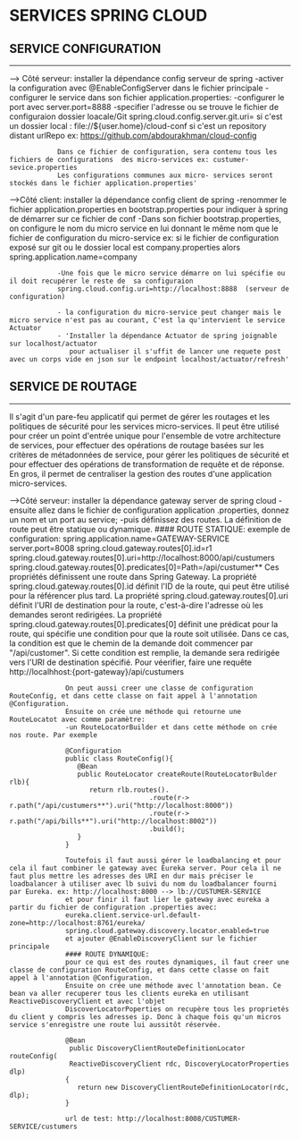 # SERVICES SPRING CLOUD

## SERVICE CONFIGURATION
---------------------

--> Côté serveur: installer la dépendance config serveur de spring
                -activer  la configuration avec @EnableConfigServer dans le fichier principale
                -configurer le service dans son fichier application.properties:
                -configurer le port avec server.port=8888
                -specifier  l'adresse ou se trouve le fichier de configuraion dossier loacale/Git
                spring.cloud.config.server.git.uri= si c'est un dossier local : file://${user.home}/cloud-conf
                                                    si c'est un repository distant urlRepo ex: https://github.com/abdourakhman/cloud-config
                                                            
                Dans ce fichier de configuration, sera contenu tous les fichiers de configurations  des micro-services ex: custumer-sevice.properties 
                Les configurations communes aux micro- services seront stockés dans le fichier application.properties' 
                

-->Côté client: installer la dépendance config client de spring
                -renommer le fichier application.properties en bootstrap.properties pour indiquer à spring de démarrer sur ce fichier de conf
                -Dans son fichier bootstrap.properties, on configure le nom du micro service en lui donnant le même nom que le fichier de configuration du micro-service
                ex: si le fichier de configuration exposé sur git ou le dossier local est company.properties alors spring.application.name=company

                -Une fois que le micro service démarre on lui spécifie ou il doit recupérer le reste de  sa configuraion
                spring.cloud.config.uri=http://localhost:8888  (serveur de configuration)

                - la configuration du micro-service peut changer mais le micro service n'est pas au courant, C'est la qu'intervient le service Actuator
                - 'Installer la dépendance Actuator de spring joignable sur localhost/actuator 
                   pour actualiser il s'uffit de lancer une requete post avec un corps vide en json sur le endpoint localhost/actuator/refresh'


## SERVICE DE ROUTAGE
---------------------
Il s'agit d'un pare-feu applicatif qui permet de gérer les routages et les politiques de sécurité pour les services micro-services. Il peut être utilisé pour créer un point d'entrée unique pour l'ensemble de votre architecture de services, pour effectuer des opérations de routage basées sur les critères de métadonnées de service, pour gérer les politiques de sécurité et pour effectuer des opérations de transformation de requête et de réponse. En gros, il permet de centraliser la gestion des routes d'une application micro-services.

-->Côté serveur: installer la dépendance gateway server de spring cloud 
                 -ensuite allez dans le fichier de  configuration application .properties, donnez un nom et un port au service;
                 -puis définissez des routes. La définition de route peut être statique ou dynamique.
                 #### ROUTE STATIQUE:
                 exemple de configuration:
                  spring.application.name=GATEWAY-SERVICE
                  server.port=8008
                  spring.cloud.gateway.routes[0].id=r1
                  spring.cloud.gateway.routes[0].uri=http://localhost:8000/api/custumers
                  spring.cloud.gateway.routes[0].predicates[0]=Path=/api/custumer**
                  Ces propriétés définissent une route dans Spring Gateway. La propriété spring.cloud.gateway.routes[0].id définit l'ID de la route, qui peut être utilisé pour la référencer plus tard. La propriété spring.cloud.gateway.routes[0].uri définit l'URI de destination pour la route, c'est-à-dire l'adresse où les demandes seront redirigées. La propriété spring.cloud.gateway.routes[0].predicates[0] définit une prédicat pour la route, qui spécifie une condition pour que la route soit utilisée. Dans ce cas, la condition est que le chemin de la demande doit commencer par "/api/customer". Si cette condition est remplie, la demande sera redirigée vers l'URI de destination spécifié.
                  Pour véerifier, faire une requête http://localhhost:{port-gateway}/api/custumers

                  On peut aussi creer une classe de configuration RouteConfig, et dans cette classe on fait appel à l'annotation @Configuration.
                  Ensuite on crée une méthode qui retourne une RouteLocatot avec comme paramètre:
                  -un RouteLocatorBuilder et dans cette méthode on crée nos route. Par exemple
                  
                  @Configuration
                  public class RouteConfig(){
                     @Bean
                     public RouteLocator createRoute(RouteLocatorBulder rlb){
                        return rlb.routes().
                                       .route(r-> r.path("/api/custumers**").uri("http://localhost:8000"))
                                       .route(r-> r.path("/api/bills**").uri("http://localhost:8002"))
                                       .build(); 
                     }
                  }

                  Toutefois il faut aussi gérer le loadbalancing et pour cela il faut combiner le gateway avec Eureka server. Pour cela il ne faut plus mettre les adresses des URI en dur mais préciser le loadbalancer à utiliser avec lb suivi du nom du loadbalancer fourni par Eureka. ex: http://localhost:8000 --> lb://CUSTUMER-SERVICE
                  et pour finir il faut lier le gateway avec eureka a partir du fichier de configuration .properties avec:
                  eureka.client.service-url.default-zone=http://localhost:8761/eureka/
                  spring.cloud.gateway.discovery.locator.enabled=true
                  et ajouter @EnableDiscoveryClient sur le fichier principale
                  #### ROUTE DYNAMIQUE:
                  pour ce qui est des routes dynamiques, il faut creer une classe de configuration RouteConfig, et dans cette classe on fait appel à l'annotation @Configuration.
                  Ensuite on crée une méthode avec l'annotation bean. Ce bean va aller recuperer tous les clients eureka en utilisant ReactiveDiscoveryClient et avec l'objet
                  DiscoverLocatorPoperties on recupère tous les proprietés du client y compris les adresses ip. Donc à chaque fois qu'un micros service s'enregistre une route lui aussitôt réservée.  

                  @Bean
                   public DiscoveryClientRouteDefinitionLocator routeConfig(
                   ReactiveDiscoveryClient rdc, DiscoveryLocatorProperties dlp)
                  {
                     return new DiscoveryClientRouteDefinitionLocator(rdc, dlp);
                  }

                  url de test: http://localhost:8008/CUSTUMER-SERVICE/custumers
